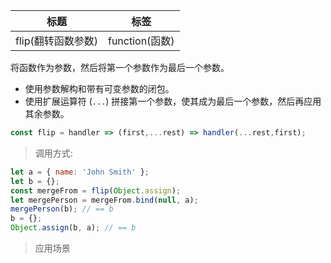 |  标题   | 标签  |
|  ----  | ----  |
| flip(翻转函数参数) | function(函数) |

将函数作为参数，然后将第一个参数作为最后一个参数。

* 使用参数解构和带有可变参数的闭包。
* 使用扩展运算符 (`...`) 拼接第一个参数，使其成为最后一个参数，然后再应用其余参数。

```js
const flip = handler => (first,...rest) => handler(...rest,first);
```

> 调用方式:

```js
let a = { name: 'John Smith' };
let b = {};
const mergeFrom = flip(Object.assign);
let mergePerson = mergeFrom.bind(null, a);
mergePerson(b); // == b
b = {};
Object.assign(b, a); // == b
```

> 应用场景